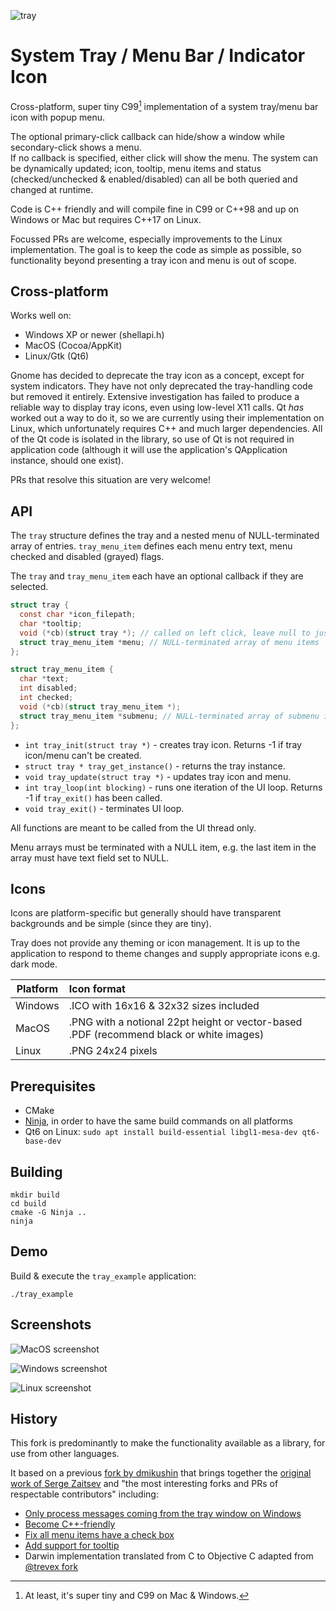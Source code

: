 ![tray](https://raw.githubusercontent.com/StirlingLabs/tray/v23.08.3/tray.jpg)
# System Tray / Menu Bar / Indicator Icon

Cross-platform, super tiny C99[^1] implementation of a system tray/menu bar icon with popup menu.

[^1]: At least, it's super tiny and C99 on Mac & Windows.

The optional primary-click callback can hide/show a window while secondary-click shows a menu.  
If no callback is specified, either click will show the menu.  The system can be dynamically 
updated; icon, tooltip, menu items and status (checked/unchecked & enabled/disabled) can all be 
both queried and changed at runtime. 

Code is C++ friendly and will compile fine in C99 or C++98 and up on Windows or Mac but requires C++17 on Linux.

Focussed PRs are welcome, especially improvements to the Linux implementation.  The goal is to 
keep the code as simple as possible, so functionality beyond presenting a tray icon and menu is 
out of scope.

## Cross-platform

Works well on:

* Windows XP or newer (shellapi.h)
* MacOS (Cocoa/AppKit)
* Linux/Gtk (Qt6)

Gnome has decided to deprecate the tray icon as a concept, except for system indicators. They have 
not only deprecated the tray-handling code but removed it entirely.  Extensive investigation has
failed to produce a reliable way to display tray icons, even using low-level X11 calls.  Qt _has_ 
worked out a way to do it, so we are currently using their implementation on Linux, which 
unfortunately requires C++ and much larger dependencies.  All of the Qt code is isolated in the
library, so use of Qt is not required in application code (although it will use the application's 
QApplication instance, should one exist).

PRs that resolve this situation are very welcome!

## API

The `tray` structure defines the tray and a nested menu of NULL-terminated array of entries.
`tray_menu_item` defines each menu entry text, menu checked and disabled (grayed) flags.

The `tray` and `tray_menu_item` each have an optional callback if they are selected.

```c
struct tray {
  const char *icon_filepath;
  char *tooltip;
  void (*cb)(struct tray *); // called on left click, leave null to just open menu
  struct tray_menu_item *menu; // NULL-terminated array of menu items
};

struct tray_menu_item {
  char *text;
  int disabled;
  int checked;
  void (*cb)(struct tray_menu_item *);
  struct tray_menu_item *submenu; // NULL-terminated array of submenu items
};
```

* `int tray_init(struct tray *)` - creates tray icon. Returns -1 if tray icon/menu can't be created.
* `struct tray * tray_get_instance()` - returns the tray instance.
* `void tray_update(struct tray *)` - updates tray icon and menu.
* `int tray_loop(int blocking)` - runs one iteration of the UI loop. Returns -1 if `tray_exit()` has been called.
* `void tray_exit()` - terminates UI loop.

All functions are meant to be called from the UI thread only.

Menu arrays must be terminated with a NULL item, e.g. the last item in the
array must have text field set to NULL.

## Icons

Icons are platform-specific but generally should have transparent backgrounds and be simple (since 
they are tiny).

Tray does not provide any theming or icon management.  It is up to the application to respond
to theme changes and supply appropriate icons e.g. dark mode.

| Platform | Icon format                                                                             |
|---------|:----------------------------------------------------------------------------------------|
| Windows | .ICO with 16x16 & 32x32 sizes included                                                  |
| MacOS   | .PNG with a notional 22pt height or vector-based .PDF (recommend black or white images) |
| Linux   | .PNG 24x24 pixels                                                                       |

## Prerequisites

* CMake
* [Ninja](https://ninja-build.org/), in order to have the same build commands on all platforms
* Qt6 on Linux: `sudo apt install build-essential libgl1-mesa-dev qt6-base-dev`

## Building

```
mkdir build
cd build
cmake -G Ninja ..
ninja
```

## Demo

Build & execute the `tray_example` application:

```
./tray_example
```

## Screenshots

![MacOS screenshot](./screenshot_macosx.png)

![Windows screenshot](./screenshot_windows.png)

![Linux screenshot](./screenshot_linux.png)

## History

This fork is predominantly to make the functionality available as a library, for use from other languages.

It based on a previous [fork by dmikushin](https://github.com/dmikushin/tray) that brings together the
[original work of Serge Zaitsev](https://github.com/zserge/tray) and "the most interesting forks and PRs of
respectable contributors" including:

* [Only process messages coming from the tray window on Windows](https://github.com/zserge/tray/pull/18)
* [Become C++-friendly](https://github.com/zserge/tray/pull/16)
* [Fix all menu items have a check box](https://github.com/zserge/tray/pull/11)
* [Add support for tooltip](https://github.com/zserge/tray/pull/11)
* Darwin implementation translated from C to Objective C adapted from [@trevex fork](https://github.com/trevex/tray)
